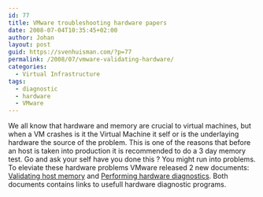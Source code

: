 ```yaml
---
id: 77
title: VMware troubleshooting hardware papers
date: 2008-07-04T10:35:45+02:00
author: Johan
layout: post
guid: https://svenhuisman.com/?p=77
permalink: /2008/07/vmware-validating-hardware/
categories:
  - Virtual Infrastructure
tags:
  - diagnostic
  - hardware
  - VMware
---
```

We all know that hardware and memory are crucial to virtual machines, but when a VM crashes is it the Virtual Machine it self or is the underlaying hardware the source of the problem. This is one of the reasons that before an host is taken into production it is recommended to do a 3 day memory test. Go and ask your self have you done this ? You might run into problems. To eleviate these hardware problems VMware released 2 new documents: <a href="https://kb.vmware.com/selfservice/microsites/search.do?language=en_US&cmd=displayKC&externalId=1004012" target="_blank">Validating host memory</a> and [Performing hardware diagnostics](https://kb.vmware.com/selfservice/microsites/search.do?language=en_US&cmd=displayKC&externalId=1004013). Both documents contains links to usefull hardware diagnostic programs.